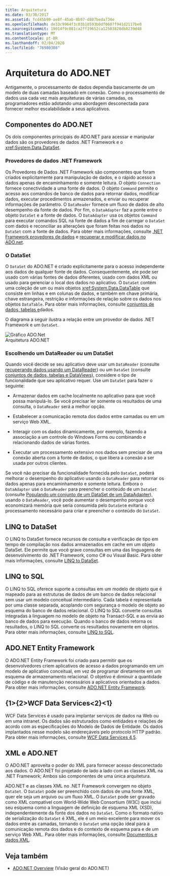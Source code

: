 ```yaml
---
title: Arquitetura
ms.date: 03/30/2017
ms.assetid: fcd45b99-ae8f-45ab-8b97-d887beda734e
ms.openlocfilehash: de33c9964f3c03b18593b0df0607f941d2117be0
ms.sourcegitcommit: 19014f9c081ca2ff19652ca12503828db8239d48
ms.translationtype: MT
ms.contentlocale: pt-BR
ms.lasthandoff: 02/04/2020
ms.locfileid: "76980308"
---
```

# <a name="adonet-architecture"></a>Arquitetura do ADO.NET
Antigamente, o processamento de dados dependia basicamente de um modelo de duas camadas baseado em conexão. Como o processamento de dados usa cada vez mais arquiteturas de várias camadas, os programadores estão adotando uma abordagem desconectada para fornecer melhor escalabilidade a seus aplicativos.  
  
## <a name="adonet-components"></a>Componentes do ADO.NET  
 Os dois componentes principais do ADO.NET para acessar e manipular dados são os provedores de dados .NET Framework e o <xref:System.Data.DataSet>.  
  
### <a name="net-framework-data-providers"></a>Provedores de dados .NET Framework  
 Os Provedores de Dados .NET Framework são componentes que foram criados explicitamente para manipulação de dados, e o rápido acesso a dados apenas de encaminhamento e somente leitura. O objeto `Connection` fornece conectividade a uma fonte de dados. O objeto `Command` permite o acesso aos comandos de banco de dados para retornar dados, modificar dados, executar procedimentos armazenados, e enviar ou recuperar informações de parâmetro. O `DataReader` fornece um fluxo de dados de alto desempenho da fonte de dados. Por fim, o `DataAdapter` faz a ponte entre o objeto `DataSet` e a fonte de dados. O `DataAdapter` usa os objetos `Command` para executar comandos SQL na fonte de dados a fim de carregar o `DataSet` com dados e reconciliar as alterações que foram feitas nos dados no `DataSet` com a fonte de dados. Para obter mais informações, consulte [.NET Framework provedores de dados](data-providers.md) e [recuperar e modificar dados no ADO.net](retrieving-and-modifying-data.md).  
  
### <a name="the-dataset"></a>O DataSet  
 O `DataSet` do ADO.NET é criado explicitamente para o acesso independente aos dados de qualquer fonte de dados. Consequentemente, ele pode ser usado com várias fontes de dados diferentes, usado com dados XML ou usado para gerenciar o local dos dados no aplicativo. O `DataSet` contém uma coleção de um ou mais objetos <xref:System.Data.DataTable> que consiste em linhas e em colunas de dados, e também em chave primária, chave estrangeira, restrição e informações de relação sobre os dados nos objetos `DataTable`. Para obter mais informações, consulte [conjuntos de dados, tabelas e](./dataset-datatable-dataview/index.md)dados.  
  
 O diagrama a seguir ilustra a relação entre um provedor de dados .NET Framework e um `DataSet`.  
  
 ![Gráfico ADO.Net](./media/ado-1-bpuedev11.png "ado_1_bpuedev11")  
Arquitetura ADO.NET  
  
### <a name="choosing-a-datareader-or-a-dataset"></a>Escolhendo um DataReader ou um DataSet  
 Quando você decide se seu aplicativo deve usar um `DataReader` (consulte [recuperando dados usando um DataReader](retrieving-data-using-a-datareader.md)) ou um `DataSet` (consulte [conjuntos de dados, tabelas e DataViews](./dataset-datatable-dataview/index.md)), considere o tipo de funcionalidade que seu aplicativo requer. Use um `DataSet` para fazer o seguinte:  
  
- Armazenar dados em cache localmente no aplicativo para que você possa manipulá-lo. Se você precisar ler somente os resultados de uma consulta, o `DataReader` será a melhor opção.  
  
- Estabelecer a comunicação remota dos dados entre camadas ou em um serviço Web XML.  
  
- Interagir com os dados dinamicamente, por exemplo, fazendo a associação a um controle do Windows Forms ou combinando e relacionando dados de várias fontes.  
  
- Executar um processamento extensivo nos dados sem precisar de uma conexão aberta com a fonte de dados, o que libera a conexão a ser usada por outros clientes.  
  
 Se você não precisar da funcionalidade fornecida pelo `DataSet`, poderá melhorar o desempenho do aplicativo usando o `DataReader` para retornar os dados apenas para encaminhamento e somente leitura. Embora o `DataAdapter` use o `DataReader` para preencher o conteúdo de um `DataSet` (consulte [Populando um conjunto de um DataSet de um DataAdapter](populating-a-dataset-from-a-dataadapter.md)), usando o `DataReader`, você pode aumentar o desempenho porque você economizará memória que seria consumida pelo `DataSet`e evitaria o processamento necessário para criar e preencher o conteúdo do `DataSet`.  
  
## <a name="linq-to-dataset"></a>LINQ to DataSet  
 O LINQ to DataSet fornece recursos de consulta e verificação de tipo em tempo de compilação nos dados armazenados em cache em um objeto DataSet. Ele permite que você grave consultas em uma das linguagens de desenvolvimento do .NET Framework, como C# ou Visual Basic. Para obter mais informações, consulte [LINQ to DataSet](linq-to-dataset.md).  
  
## <a name="linq-to-sql"></a>LINQ to SQL  
 O LINQ to SQL oferece suporte a consultas em um modelo de objeto que é mapeado para as estruturas de dados de um banco de dados relacional sem usar um modelo conceitual intermediário. Cada tabela é representada por uma classe separada, acoplando com segurança o modelo de objeto ao esquema do banco de dados relacional. O LINQ to SQL converte consultas integradas à linguagem no modelo de objeto na Transact-SQL e as envia ao banco de dados para execução. Quando o banco de dados retorna os resultados, o LINQ to SQL converte os resultados novamente em objetos. Para obter mais informações, consulte [LINQ to SQL](./sql/linq/index.md).  
  
## <a name="adonet-entity-framework"></a>ADO.NET Entity Framework  
 O ADO.NET Entity Framework foi criado para permitir que os desenvolvedores criem aplicativos de acesso a dados programando em um modelo de aplicativo conceitual, em vez de programar diretamente em um esquema de armazenamento relacional. O objetivo é diminuir a quantidade de código e de manutenção necessários a aplicativos orientados a dados. Para obter mais informações, consulte [ADO.NET Entity Framework](./ef/index.md).  
  
## <a name="wcf-data-services"></a>{1&gt;{2&gt;WCF Data Services&lt;2}&lt;1}  
 WCF Data Services é usado para implantar serviços de dados na Web ou em uma intranet. Os dados são estruturados como entidades e relações de acordo com as especificações do Modelo de Dados de Entidade. Os dados implantados nesse modelo são endereçáveis pelo protocolo HTTP padrão. Para obter mais informações, consulte [WCF Data Services 4,5](../wcf/index.md).  
  
## <a name="xml-and-adonet"></a>XML e ADO.NET  
 O ADO.NET aproveita o poder do XML para fornecer acesso desconectado aos dados. O ADO.NET foi projetado de lado a lado com as classes XML na .NET Framework; Ambos são componentes de uma única arquitetura.  
  
 ADO.NET e as classes XML no .NET Framework convergem no objeto `DataSet`. O `DataSet` pode ser preenchido com dados de uma fonte XML, quer ele seja um arquivo ou um fluxo XML. O `DataSet` pode ser gravado como XML compatível com World-Wide Web Consortium (W3C) que inclui seu esquema como a linguagem de definição de esquema XML (XSD), independentemente da fonte dos dados no `DataSet`. Como o formato nativo de serialização do `DataSet` é XML, ele é um meio excelente para mover os dados entre as camadas, tornando o `DataSet` uma opção ideal para a comunicação remota dos dados e do contexto de esquema para e de um serviço Web XML. Para obter mais informações, consulte [Documentos e dados XML](../../../standard/data/xml/index.md).  
  
## <a name="see-also"></a>Veja também

- [ADO.NET Overview](ado-net-overview.md) (Visão geral do ADO.NET)
